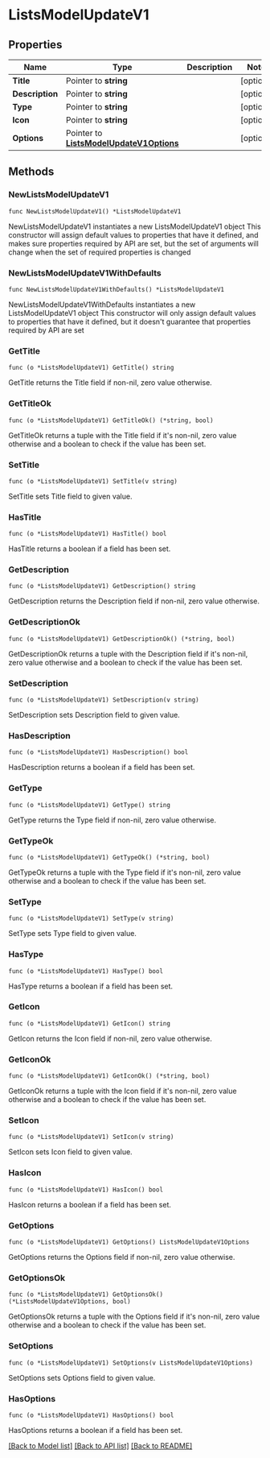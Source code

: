 # ListsModelUpdateV1

## Properties

Name | Type | Description | Notes
------------ | ------------- | ------------- | -------------
**Title** | Pointer to **string** |  | [optional] 
**Description** | Pointer to **string** |  | [optional] 
**Type** | Pointer to **string** |  | [optional] 
**Icon** | Pointer to **string** |  | [optional] 
**Options** | Pointer to [**ListsModelUpdateV1Options**](ListsModelUpdateV1Options.md) |  | [optional] 

## Methods

### NewListsModelUpdateV1

`func NewListsModelUpdateV1() *ListsModelUpdateV1`

NewListsModelUpdateV1 instantiates a new ListsModelUpdateV1 object
This constructor will assign default values to properties that have it defined,
and makes sure properties required by API are set, but the set of arguments
will change when the set of required properties is changed

### NewListsModelUpdateV1WithDefaults

`func NewListsModelUpdateV1WithDefaults() *ListsModelUpdateV1`

NewListsModelUpdateV1WithDefaults instantiates a new ListsModelUpdateV1 object
This constructor will only assign default values to properties that have it defined,
but it doesn't guarantee that properties required by API are set

### GetTitle

`func (o *ListsModelUpdateV1) GetTitle() string`

GetTitle returns the Title field if non-nil, zero value otherwise.

### GetTitleOk

`func (o *ListsModelUpdateV1) GetTitleOk() (*string, bool)`

GetTitleOk returns a tuple with the Title field if it's non-nil, zero value otherwise
and a boolean to check if the value has been set.

### SetTitle

`func (o *ListsModelUpdateV1) SetTitle(v string)`

SetTitle sets Title field to given value.

### HasTitle

`func (o *ListsModelUpdateV1) HasTitle() bool`

HasTitle returns a boolean if a field has been set.

### GetDescription

`func (o *ListsModelUpdateV1) GetDescription() string`

GetDescription returns the Description field if non-nil, zero value otherwise.

### GetDescriptionOk

`func (o *ListsModelUpdateV1) GetDescriptionOk() (*string, bool)`

GetDescriptionOk returns a tuple with the Description field if it's non-nil, zero value otherwise
and a boolean to check if the value has been set.

### SetDescription

`func (o *ListsModelUpdateV1) SetDescription(v string)`

SetDescription sets Description field to given value.

### HasDescription

`func (o *ListsModelUpdateV1) HasDescription() bool`

HasDescription returns a boolean if a field has been set.

### GetType

`func (o *ListsModelUpdateV1) GetType() string`

GetType returns the Type field if non-nil, zero value otherwise.

### GetTypeOk

`func (o *ListsModelUpdateV1) GetTypeOk() (*string, bool)`

GetTypeOk returns a tuple with the Type field if it's non-nil, zero value otherwise
and a boolean to check if the value has been set.

### SetType

`func (o *ListsModelUpdateV1) SetType(v string)`

SetType sets Type field to given value.

### HasType

`func (o *ListsModelUpdateV1) HasType() bool`

HasType returns a boolean if a field has been set.

### GetIcon

`func (o *ListsModelUpdateV1) GetIcon() string`

GetIcon returns the Icon field if non-nil, zero value otherwise.

### GetIconOk

`func (o *ListsModelUpdateV1) GetIconOk() (*string, bool)`

GetIconOk returns a tuple with the Icon field if it's non-nil, zero value otherwise
and a boolean to check if the value has been set.

### SetIcon

`func (o *ListsModelUpdateV1) SetIcon(v string)`

SetIcon sets Icon field to given value.

### HasIcon

`func (o *ListsModelUpdateV1) HasIcon() bool`

HasIcon returns a boolean if a field has been set.

### GetOptions

`func (o *ListsModelUpdateV1) GetOptions() ListsModelUpdateV1Options`

GetOptions returns the Options field if non-nil, zero value otherwise.

### GetOptionsOk

`func (o *ListsModelUpdateV1) GetOptionsOk() (*ListsModelUpdateV1Options, bool)`

GetOptionsOk returns a tuple with the Options field if it's non-nil, zero value otherwise
and a boolean to check if the value has been set.

### SetOptions

`func (o *ListsModelUpdateV1) SetOptions(v ListsModelUpdateV1Options)`

SetOptions sets Options field to given value.

### HasOptions

`func (o *ListsModelUpdateV1) HasOptions() bool`

HasOptions returns a boolean if a field has been set.


[[Back to Model list]](../README.md#documentation-for-models) [[Back to API list]](../README.md#documentation-for-api-endpoints) [[Back to README]](../README.md)


